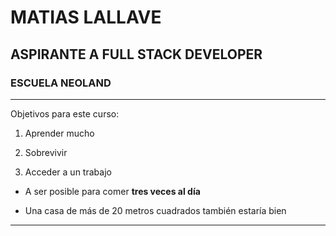 # MATIAS LALLAVE

## ASPIRANTE A FULL STACK DEVELOPER

### ESCUELA NEOLAND

---

Objetivos para este curso:


1. Aprender mucho

2. Sobrevivir

3. Acceder a un trabajo 

  - A ser posible para comer **tres veces al día**

  - Una casa de más de 20 metros cuadrados también estaría bien


---

